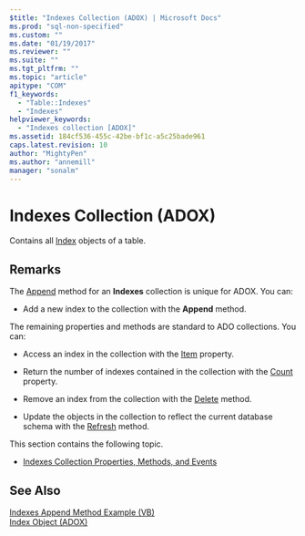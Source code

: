 ```yaml
---
$title: "Indexes Collection (ADOX) | Microsoft Docs"
ms.prod: "sql-non-specified"
ms.custom: ""
ms.date: "01/19/2017"
ms.reviewer: ""
ms.suite: ""
ms.tgt_pltfrm: ""
ms.topic: "article"
apitype: "COM"
f1_keywords: 
  - "Table::Indexes"
  - "Indexes"
helpviewer_keywords: 
  - "Indexes collection [ADOX]"
ms.assetid: 184cf536-455c-42be-bf1c-a5c25bade961
caps.latest.revision: 10
author: "MightyPen"
ms.author: "annemill"
manager: "sonalm"
---
```

# Indexes Collection (ADOX)
Contains all [Index](../../../ado/reference/adox-api/index-object-adox.md) objects of a table.  
  
## Remarks  
 The [Append](../../../ado/reference/adox-api/append-method-adox-indexes.md) method for an **Indexes** collection is unique for ADOX. You can:  
  
-   Add a new index to the collection with the **Append** method.  
  
 The remaining properties and methods are standard to ADO collections. You can:  
  
-   Access an index in the collection with the [Item](../../../ado/reference/ado-api/item-property-ado.md) property.  
  
-   Return the number of indexes contained in the collection with the [Count](../../../ado/reference/ado-api/count-property-ado.md) property.  
  
-   Remove an index from the collection with the [Delete](../../../ado/reference/adox-api/delete-method-adox-collections.md) method.  
  
-   Update the objects in the collection to reflect the current database schema with the [Refresh](../../../ado/reference/ado-api/refresh-method-ado.md) method.  
  
 This section contains the following topic.  
  
-   [Indexes Collection Properties, Methods, and Events](../../../ado/reference/adox-api/indexes-collection-properties-methods-and-events.md)  
  
## See Also  
 [Indexes Append Method Example (VB)](../../../ado/reference/adox-api/indexes-append-method-example-vb.md)   
 [Index Object (ADOX)](../../../ado/reference/adox-api/index-object-adox.md)